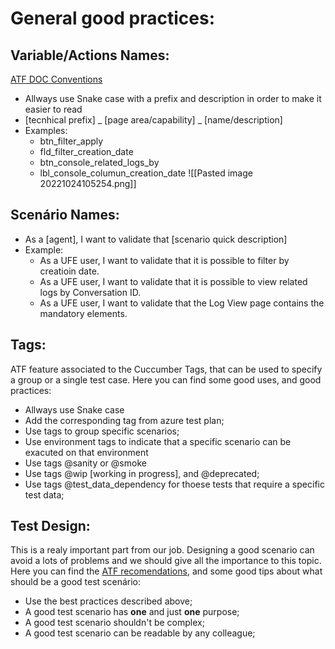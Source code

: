 # General good practices:

## Variable/Actions Names: 

[ATF DOC Conventions](https://novabase.sharepoint.com/sites/CFCA/SitePages/Pluma-Cheat-Sheet.aspx?xsdata=MDV8MDF8fGY3YzA0M2RlY2U4MjQwODUxZjg5MDhkYWI1YWJkODRjfDRlOTliODVlOWM2MjQ4YzQ4ZTNlZDBkZGE5ODgzMTc5fDF8MHw2MzgwMjIwNDY4OTkyNDkwMzN8R29vZHxWR1ZoYlhOVFpXTjFjbWwwZVZObGNuWnBZMlY4ZXlKV0lqb2lNQzR3TGpBd01EQWlMQ0pRSWpvaVYybHVNeklpTENKQlRpSTZJazkwYUdWeUlpd2lWMVFpT2pFeGZRPT18MXxNVGs2TlRKbFlUQTVZVFF0TVRaak9DMDBNVFUyTFRnek56SXRZakUwWTJOa04yRTNZelF3WHpnMk5HWTFZalV4TFRrME16UXRORFU0WWkxaFptSTFMVGMxWkdRM1l6WXhNelZrWTBCMWJuRXVaMkpzTG5Od1lXTmxjdz09fHw%3D&sdata=YUVaWGdTS0NuNW1JZWE4L2p5NmFvenZFUm1zTkJxSGFPcVBKVXFzN3BLYz0%3D&ovuser=4e99b85e-9c62-48c4-8e3e-d0dda9883179%2CNB26394%40novabase.pt&OR=Teams-HL&CT=1666607891686&clickparams=eyJBcHBOYW1lIjoiVGVhbXMtRGVza3RvcCIsIkFwcFZlcnNpb24iOiIyNy8yMjA5MDQwMDcxMiIsIkhhc0ZlZGVyYXRlZFVzZXIiOmZhbHNlfQ%3D%3D#conventions)
 - Allways use Snake case with a prefix and description in order to make it easier to read
 - [tecnhical prefix] _ [page area/capability] _ [name/description]
 - Examples:
	 - btn_filter_apply 
	 - fld_filter_creation_date
	 - btn_console_related_logs_by
	 - lbl_console_columun_creation_date
		![[Pasted image 20221024105254.png]]

## Scenário Names:
- As a [agent], I want to validate that [scenario quick description]
- Example: 
	- As a UFE user, I want to validate that it is possible to filter by creatioin date.
	- As a UFE user, I want to validate that it is possible to view related logs by Conversation ID.
	- As a UFE user, I want to validate that the Log View page contains the mandatory elements.

## Tags:
ATF feature associated to the Cuccumber Tags, that can be used to specify a group or a single test case.
Here you can find some good uses, and good practices:
- Allways use Snake case
- Add the corresponding tag from azure test plan;
- Use tags to group specific scenarios;
- Use environment tags to indicate that a specific scenario can be exacuted on that environment
- Use tags @sanity or @smoke 
- Use tags @wip [working in progress], and @deprecated;
- Use tags @test_data_dependency for thoese tests that require a specific test data;

## Test Design:
This is a realy important part from our job. Designing a good scenario can avoid a lots of problems and we should give all the importance to this topic.
Here you can find the [ATF recomendations](https://novabase.sharepoint.com/sites/CFCA/SitePages/Conventions.aspx?xsdata=MDV8MDF8fGU5NDI3YjFmYzJiMjQwYTg5Mzk5MDhkYWI1YWJmZjgzfDRlOTliODVlOWM2MjQ4YzQ4ZTNlZDBkZGE5ODgzMTc5fDF8MHw2MzgwMjIwNDc1NTcxOTQ2NDl8R29vZHxWR1ZoYlhOVFpXTjFjbWwwZVZObGNuWnBZMlY4ZXlKV0lqb2lNQzR3TGpBd01EQWlMQ0pRSWpvaVYybHVNeklpTENKQlRpSTZJazkwYUdWeUlpd2lWMVFpT2pFeGZRPT18MXxNVGs2TlRKbFlUQTVZVFF0TVRaak9DMDBNVFUyTFRnek56SXRZakUwWTJOa04yRTNZelF3WHpnMk5HWTFZalV4TFRrME16UXRORFU0WWkxaFptSTFMVGMxWkdRM1l6WXhNelZrWTBCMWJuRXVaMkpzTG5Od1lXTmxjdz09fHw%3D&sdata=cnprdFpzRkd5TlVDUlBBdDNqSENvS2IrQjBsQ2FFSk5BZmVVcTlzWGQyST0%3D&ovuser=4e99b85e-9c62-48c4-8e3e-d0dda9883179%2CNB26394%40novabase.pt&OR=Teams-HL&CT=1666609529289&clickparams=eyJBcHBOYW1lIjoiVGVhbXMtRGVza3RvcCIsIkFwcFZlcnNpb24iOiIyNy8yMjA5MDQwMDcxMiIsIkhhc0ZlZGVyYXRlZFVzZXIiOmZhbHNlfQ%3D%3D), and some good tips about what should be a good test scenário: 
- Use the best practices described above;
- A good test scenario has **one** and just **one** purpose;
- A good test scenario shouldn't be complex;
- A good test scenario can be readable by any colleague;